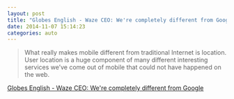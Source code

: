 ```yaml
---
layout: post
title: "Globes English - Waze CEO: We're completely different from Google"
date: 2014-11-07 15:14:23
categories: auto
---
```


> What really makes mobile different from traditional Internet is location. User location is a huge component of many different interesting services we’ve come out of mobile that could not have happened on the web.

 <!-- --> 

[Globes English - Waze CEO: We're completely different from Google](http://www.globes.co.il/en/article-1000910922)